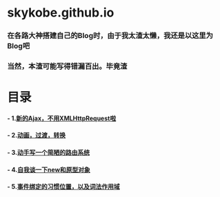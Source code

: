 # skykobe.github.io
### 在各路大神搭建自己的Blog时，由于我太渣太懒，我还是以这里为Blog吧

### 当然，本渣可能写得错漏百出。毕竟渣
# 目录

#### - 1.[新的Ajax，不用XMLHttpRequest啦](https://github.com/skykobe/skykobe.github.io/issues/1)
#### - 2.[动画，过渡，转换](https://github.com/skykobe/skykobe.github.io/issues/2)
#### - 3.[动手写一个简陋的路由系统](https://github.com/skykobe/skykobe.github.io/issues/3)
#### - 4.[自我谈一下new和原型对象](https://github.com/skykobe/skykobe.github.io/issues/5)
#### - 5.[事件绑定的习惯位置，以及词法作用域](https://github.com/skykobe/skykobe.github.io/issues/6)
